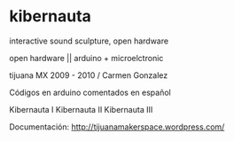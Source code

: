 kibernauta
==========

interactive sound sculpture, open hardware

open hardware || arduino + microelctronic

tijuana MX 2009 - 2010 / Carmen Gonzalez

Códigos en arduino comentados en español

Kibernauta I
Kibernauta II
Kibernauta III

Documentación: http://tijuanamakerspace.wordpress.com/
